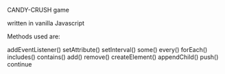 CANDY-CRUSH game

written in vanilla Javascript

Methods used are:

addEventListener()
setAttribute()
setInterval()
some()
every()
forEach()
includes()
contains()
add()
remove()
createElement()
appendChild()
push()
continue

